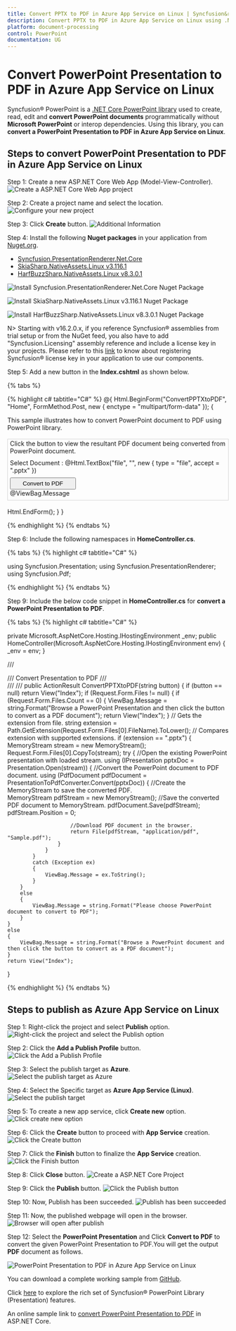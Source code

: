 ```yaml
---
title: Convert PPTX to PDF in Azure App Service on Linux | Syncfusion&reg;
description: Convert PPTX to PDF in Azure App Service on Linux using .NET Core PowerPoint library (Presentation) without Microsoft PowerPoint or interop dependencies.
platform: document-processing
control: PowerPoint
documentation: UG
---
```


# Convert PowerPoint Presentation to PDF in Azure App Service on Linux

Syncfusion&reg; PowerPoint is a [.NET Core PowerPoint library](https://www.syncfusion.com/document-processing/powerpoint-framework/net-core) used to create, read, edit and **convert PowerPoint documents** programmatically without **Microsoft PowerPoint** or interop dependencies. Using this library, you can **convert a PowerPoint Presentation to PDF in Azure App Service on Linux**.

## Steps to convert PowerPoint Presentation to PDF in Azure App Service on Linux

Step 1: Create a new ASP.NET Core Web App (Model-View-Controller).
![Create a ASP.NET Core Web App project](Azure-Images/App-Service-Linux/Create-PowerPoint-Presentation-to-PDF.png)

Step 2: Create a project name and select the location.
![Configure your new project](Azure-Images/App-Service-Linux/Configure-PowerPoint-Presentation-to-PDF.png)

Step 3: Click **Create** button.
![Additional Information](Azure-Images/App-Service-Linux/Additional_Information_PowerPoint_Presentation_to_PDF.png)

Step 4: Install the following **Nuget packages** in your application from [Nuget.org](https://www.nuget.org/).

* [Syncfusion.PresentationRenderer.Net.Core](https://www.nuget.org/packages/Syncfusion.PresentationRenderer.Net.Core) 
* [SkiaSharp.NativeAssets.Linux v3.116.1](https://www.nuget.org/packages/SkiaSharp.NativeAssets.Linux/3.116.1)
* [HarfBuzzSharp.NativeAssets.Linux v8.3.0.1](https://www.nuget.org/packages/HarfBuzzSharp.NativeAssets.Linux/8.3.0.1)

![Install Syncfusion.PresentationRenderer.Net.Core Nuget Package](Azure-Images/App-Service-Linux/Nuget_Package_PowerPoint_Presentation_to_PDF.png)

![Install SkiaSharp.NativeAssets.Linux v3.116.1 Nuget Package](Azure-Images/App-Service-Linux/SkiaSharp_PowerPoint_Presentation_to_PDF.png)

![Install HarfBuzzSharp.NativeAssets.Linux v8.3.0.1 Nuget Package](Azure-Images/App-Service-Linux/HarfBuzz_PowerPoint_Presentation_to_PDF.png)

N> Starting with v16.2.0.x, if you reference Syncfusion&reg; assemblies from trial setup or from the NuGet feed, you also have to add "Syncfusion.Licensing" assembly reference and include a license key in your projects. Please refer to this [link](https://help.syncfusion.com/common/essential-studio/licensing/overview) to know about registering Syncfusion&reg; license key in your application to use our components.

Step 5: Add a new button in the **Index.cshtml** as shown below.

{% tabs %}

{% highlight c# tabtitle="C#" %}
@{
    Html.BeginForm("ConvertPPTXtoPDF", "Home", FormMethod.Post, new { enctype = "multipart/form-data" });
    {
        <div class="Common">
            <div class="tablediv">
                <div class="rowdiv">
                    This sample illustrates how to convert PowerPoint document to PDF using PowerPoint library.
                </div>
                &nbsp;
                <div class="rowdiv" style="border-width: 0.5px;border-style:solid; border-color: lightgray; padding: 1px 5px 7px 5px">
                    Click the button to view the resultant PDF document being converted from PowerPoint document.
                    <div class="rowdiv" style="margin-top: 10px">
                        <div class="celldiv">
                            Select Document :
                            @Html.TextBox("file", "", new { type = "file", accept = ".pptx" }) <br />
                        </div>
                        <div class="rowdiv" style="margin-top: 8px">
                            <input class="buttonStyle" type="submit" value="Convert to PDF" name="button" style="width:150px;height:27px" />
                            <br />
                            <div class="text-danger">
                                @ViewBag.Message
                            </div>
                        </div>
                    </div>
                </div>
                <br />
            </div>
        </div>
        Html.EndForm();
    }
}

{% endhighlight %}
{% endtabs %}

Step 6: Include the following namespaces in **HomeController.cs**.

{% tabs %}
{% highlight c# tabtitle="C#" %}

using Syncfusion.Presentation;
using Syncfusion.PresentationRenderer;
using Syncfusion.Pdf;

{% endhighlight %}
{% endtabs %}

Step 9: Include the below code snippet in **HomeController.cs** for **convert a PowerPoint Presentation to PDF**. 

{% tabs %}
{% highlight c# tabtitle="C#" %}

private Microsoft.AspNetCore.Hosting.IHostingEnvironment _env;
public HomeController(Microsoft.AspNetCore.Hosting.IHostingEnvironment env)
{
    _env = env;
}

/// <summary>
/// Convert Presentation to PDF
/// </summary>
/// <param name="button"></param>
/// <returns></returns>
public ActionResult ConvertPPTXtoPDF(string button)
{
    if (button == null)
        return View("Index");
    if (Request.Form.Files != null)
    {
        if (Request.Form.Files.Count == 0)
        {
            ViewBag.Message = string.Format("Browse a PowerPoint Presentation and then click the button to convert as a PDF document");
            return View("Index");
        }
        // Gets the extension from file.
        string extension = Path.GetExtension(Request.Form.Files[0].FileName).ToLower();
        // Compares extension with supported extensions.
        if (extension == ".pptx")
        {
            MemoryStream stream = new MemoryStream();
            Request.Form.Files[0].CopyTo(stream);
            try
            {
                //Open the existing PowerPoint presentation with loaded stream.
                using (IPresentation pptxDoc = Presentation.Open(stream))
                {
                    //Convert the PowerPoint document to PDF document.
                    using (PdfDocument pdfDocument = PresentationToPdfConverter.Convert(pptxDoc))
                    {
                        //Create the MemoryStream to save the converted PDF.      
                        MemoryStream pdfStream = new MemoryStream();
                        //Save the converted PDF document to MemoryStream.
                        pdfDocument.Save(pdfStream);
                        pdfStream.Position = 0;

                        //Download PDF document in the browser.
                        return File(pdfStream, "application/pdf", "Sample.pdf");
                    }
                }
            }
            catch (Exception ex)
            {
                ViewBag.Message = ex.ToString();
            }
        }
        else
        {
            ViewBag.Message = string.Format("Please choose PowerPoint document to convert to PDF");
        }
    }
    else
    {
        ViewBag.Message = string.Format("Browse a PowerPoint document and then click the button to convert as a PDF document");
    }
    return View("Index");         
}

{% endhighlight %}
{% endtabs %}

## Steps to publish as Azure App Service on Linux

Step 1: Right-click the project and select **Publish** option.
![Right-click the project and select the Publish option](Azure-Images/App-Service-Linux/Publish_PowerPoint_Presentation_to_PDF.png)

Step 2: Click the **Add a Publish Profile** button.
![Click the Add a Publish Profile](Azure-Images/App-Service-Linux/Publish_Profile_PowerPoint_Presentation_to_PDF.png)

Step 3: Select the publish target as **Azure**.
![Select the publish target as Azure](Azure-Images/App-Service-Linux/Publish_Target_PowerPoint_Presentation_to_PDF.png)

Step 4: Select the Specific target as **Azure App Service (Linux)**.
![Select the publish target](Azure-Images/App-Service-Linux/Specific_Target_PowerPoint_Presentation_to_PDF.png)

Step 5: To create a new app service, click **Create new** option.
![Click create new option](Azure-Images/App-Service-Linux/Create_New_App_Service_PowerPoint_Presentation_to_PDF.png)

Step 6: Click the **Create** button to proceed with **App Service** creation.
![Click the Create button](Azure-Images/App-Service-Windows/Hosting_PowerPoint_Presentation_to_PDF.png)

Step 7: Click the **Finish** button to finalize the **App Service** creation.
![Click the Finish button](Azure-Images/App-Service-Linux/App_Service_PowerPoint_Presentation_to_PDF.png)

Step 8: Click **Close** button.
![Create a ASP.NET Core Project](Azure-Images/App-Service-Linux/Publish_Finish_PowerPoint_Presentation_to_PDF.png)

Step 9: Click the **Publish** button.
![Click the Publish button](Azure-Images/App-Service-Linux/Before_Publish_PowerPoint_Presentation_to_PDF.png)

Step 10: Now, Publish has been succeeded.
![Publish has been succeeded](Azure-Images/App-Service-Linux/After_Publish_PowerPoint_Presentation_to_PDF.png)

Step 11: Now, the published webpage will open in the browser. 
![Browser will open after publish](Azure-Images/App-Service-Linux/Browser_PowerPoint_Presentation_to_PDF.png)

Step 12: Select the **PowerPoint Presentation** and Click **Convert to PDF** to convert the given PowerPoint Presentation to PDF.You will get the output **PDF** document as follows.

![PowerPoint Presentation to PDF in Azure App Service on Linux](PPTXtoPDF_images/Output_PowerPoint_Presentation_to-PDF.png)

You can download a complete working sample from [GitHub](https://github.com/SyncfusionExamples/PowerPoint-Examples/tree/master/PPTX-to-PDF-conversion/Convert-PowerPoint-presentation-to-PDF/Azure/Azure_App_Service).

Click [here](https://www.syncfusion.com/document-processing/powerpoint-framework/net-core) to explore the rich set of Syncfusion&reg; PowerPoint Library (Presentation) features. 

An online sample link to [convert PowerPoint Presentation to PDF](https://ej2.syncfusion.com/aspnetcore/PowerPoint/PPTXToPDF#/material3) in ASP.NET Core. 